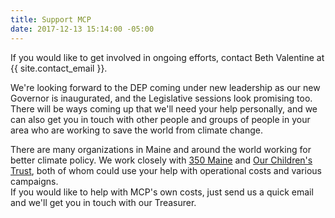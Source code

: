 ```yaml
---
title: Support MCP
date: 2017-12-13 15:14:00 -05:00
---
```


If you would like to get involved in ongoing efforts, contact Beth Valentine at {{ site.contact_email }}.

We're looking forward to the DEP coming under new leadership as our new Governor is inaugurated, and the Legislative sessions look promising too. There will be ways coming up that we'll need your help personally, and we can also get you in touch with other people and groups of people in your area who are working to save the world from climate change.

There are many organizations in Maine and around the world working for better climate policy. We work closely with [350 Maine](http://www.350maine.org/donate) and [Our Children's Trust](https://www.ourchildrenstrust.org/donate/), both of whom could use your help with operational costs and various campaigns.  
If you would like to help with MCP's own costs, just send us a quick email and we'll get you in touch with our Treasurer.